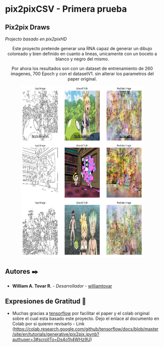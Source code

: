 # pix2pixCSV - Primera prueba

## Pix2pix Draws

_Projecto basado en pix2pixHD_

<p align="center">
  Este proyecto pretende generar una RNA capaz de generar un dibujo coloreado y bien definido en cuanto a lineas, unicamente con un boceto a blanco y negro del mismo.
</p>
<p align="center">
  Por ahora los resultados son con un dataset de entrenamiento de 260 imagenes, 700 Epoch y con el datasetV1. 
  sin alterar los parametros del paper original.
</p>
<div align="center">
    <img src="./resultadosPrimeraPrueba.png" alt="" width="400" height="558" />
</div>

## Autores ✒️

* **William A. Tovar R.** - *Desarrollador* - [williamtovar](https://github.com/williamtovar)

## Expresiones de Gratitud 🎁

* Muchas gracias a [tensorflow](https://github.com/tensorflow) por facilitar el paper y el colab original sobre el cual esta basado este proyecto.
 Dejo el enlace al documento en Colab por si quieren revisarlo - Link (https://colab.research.google.com/github/tensorflow/docs/blob/master/site/en/tutorials/generative/pix2pix.ipynb?authuser=3#scrollTo=Ds4o1h4WHz9U)
